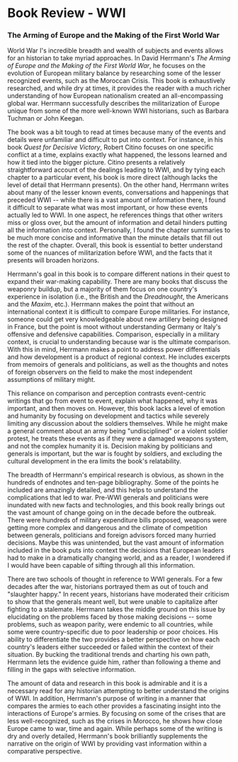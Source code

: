 # Book Review - WWI 

### The Arming of Europe and the Making of the First World War

World War I's incredible breadth and wealth of subjects and events allows for an historian to take myriad approaches. In David Herrmann's *The Arming of Europe and the Making of the First World War*, he focuses on the evolution of European military balance by researching some of the lesser recognized events, such as the Moroccan Crisis. This book is exhaustively researched, and while dry at times, it provides the reader with a much richer understanding of how European nationalism created an all-encompassing global war. Herrmann successfully describes the militarization of Europe unique from some of the more well-known WWI historians, such as Barbara Tuchman or John Keegan.

The book was a bit tough to read at times because many of the events and details were unfamiliar and difficult to put into context. For instance, in his book *Quest for Decisive Victory*, Robert Citino focuses on one specific conflict at a time, explains exactly what happened, the lessons learned and how it tied into the bigger picture. Citino presents a relatively straightforward account of the dealings leading to WWI, and by tying each chapter to a particular event, his book is more direct (although lacks the level of detail that Herrmann presents). On the other hand, Herrmann writes about many of the lesser known events, conversations and happenings that preceded WWI -- while there is a vast amount of information there, I found it difficult to separate what was most important, or how these events actually led to WWI. In one aspect, he references things that other writers miss or gloss over, but the amount of information and detail hinders putting all the information into context. Personally, I found the chapter summaries to be much more concise and informative than the minute details that fill out the rest of the chapter. Overall, this book is essential to better understand some of the nuances of militarization before WWI, and the facts that it presents will broaden horizons.

Herrmann's goal in this book is to compare different nations in their quest to expand their war-making capability. There are many books that discuss the weaponry buildup, but a majority of them focus on one country's experience in isolation (i.e., the British and the *Dreadnought*, the Americans and the *Maxim*, etc.). Herrmann makes the point that without an international context it is difficult to compare Europe militaries. For instance, someone could get very knowledgeable about new artillery being designed in France, but the point is moot without understanding Germany or Italy's offensive and defensive capabilities. Comparison, especially in a military context, is crucial to understanding because war is the ultimate comparison. With this in mind, Herrmann makes a point to address power differentials and how development is a product of regional context. He includes excerpts from memoirs of generals and politicians, as well as the thoughts and notes of foreign observers on the field to make the most independent assumptions of military might.

This reliance on comparison and perception contrasts event-centric writings that go from event to event, explain what happened, why it was important, and then moves on. However, this book lacks a level of emotion and humanity by focusing on development and tactics while severely limiting any discussion about the soldiers themselves. While he might make a general comment about an army being "undisciplined" or a violent soldier protest, he treats these events as if they were a damaged weapons system, and not the complex humanity it is. Decision making by politicians and generals is important, but the war is fought by soldiers, and excluding the cultural development in the era limits the book's relatability.

The breadth of Herrmann's empirical research is obvious, as shown in the hundreds of endnotes and ten-page bibliography. Some of the points he included are amazingly detailed, and this helps to understand the complications that led to war. Pre-WWI generals and politicians were inundated with new facts and technologies, and this book really brings out the vast amount of change going on in the decade before the outbreak. There were hundreds of military expenditure bills proposed, weapons were getting more complex and dangerous and the climate of competition between generals, politicians and foreign advisors forced many hurried decisions. Maybe this was unintended, but the vast amount of information included in the book puts into context the decisions that European leaders had to make in a dramatically changing world, and as a reader, I wondered if I would have been capable of sifting through all this information.

There are two schools of thought in reference to WWI generals. For a few decades after the war, historians portrayed them as out of touch and "slaughter happy." In recent years, historians have moderated their criticism to show that the generals meant well, but were unable to capitalize after fighting to a stalemate. Herrmann takes the middle ground on this issue by elucidating on the problems faced by those making decisions -- some problems, such as weapon parity, were endemic to all countries, while some were country-specific due to poor leadership or poor choices. His ability to differentiate the two provides a better perspective on how each country's leaders either succeeded or failed within the context of their situation. By bucking the traditional trends and charting his own path, Herrmann lets the evidence guide him, rather than following a theme and filling in the gaps with selective information.

The amount of data and research in this book is admirable and it is a necessary read for any historian attempting to better understand the origins of WWI. In addition, Herrmann's purpose of writing in a manner that compares the armies to each other provides a fascinating insight into the interactions of Europe's armies. By focusing on some of the crises that are less well-recognized, such as the crises in Morocco, he shows how close Europe came to war, time and again. While perhaps some of the writing is dry and overly detailed, Herrmann's book brilliantly supplements the narrative on the origin of WWI by providing vast information within a comparative perspective.
